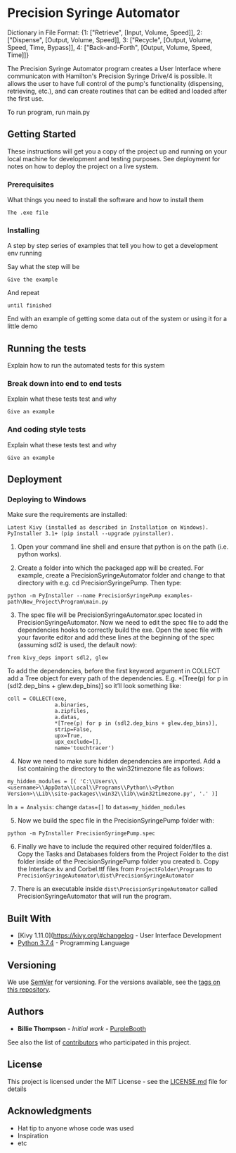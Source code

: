 # Precision Syringe Automator

Dictionary in File Format: 
{1: ["Retrieve", [Input, Volume, Speed]], 2: ["Dispense", [Output, Volume, Speed]], 3: ["Recycle", [Output, Volume, Speed, Time, Bypass]], 4: ["Back-and-Forth", [Output, Volume, Speed, Time]]}


The Precision Syringe Automator program creates a User Interface where communicaton with Hamilton's Precision Syringe Drive/4 is possible.
It allows the user to have full control of the pump's functionality (dispensing, retrieving, etc.), and can create routines that can be 
edited and loaded after the first use.

To run program, run main.py

## Getting Started

These instructions will get you a copy of the project up and running on your local machine for development and testing purposes. See deployment for notes on how to deploy the project on a live system.

### Prerequisites

What things you need to install the software and how to install them

```
The .exe file
```

### Installing

A step by step series of examples that tell you how to get a development env running

Say what the step will be

```
Give the example
```

And repeat

```
until finished
```

End with an example of getting some data out of the system or using it for a little demo

## Running the tests

Explain how to run the automated tests for this system

### Break down into end to end tests

Explain what these tests test and why

```
Give an example
```

### And coding style tests

Explain what these tests test and why

```
Give an example
```

## Deployment

### Deploying to Windows

Make sure the requirements are installed:
```
Latest Kivy (installed as described in Installation on Windows).
PyInstaller 3.1+ (pip install --upgrade pyinstaller).
```

1. Open your command line shell and ensure that python is on the path (i.e. python works).

2. Create a folder into which the packaged app will be created. For example, create a PrecisionSyringeAutomator folder and change to that directory with e.g. cd PrecisionSyringePump. Then type:
```
python -m PyInstaller --name PrecisionSyringePump examples-path\New_Project\Program\main.py
```

3. The spec file will be PrecisionSyringeAutomator.spec located in PrecisionSyringeAutomator. Now we need to edit the spec file to add the dependencies hooks to correctly build the exe. Open the spec file with your favorite editor and add these lines at the beginning of the spec (assuming sdl2 is used, the default now):
```
from kivy_deps import sdl2, glew
```

To add the dependencies, before the first keyword argument in COLLECT add a Tree object for every path of the dependencies. E.g. *[Tree(p) for p in (sdl2.dep_bins + glew.dep_bins)] so it’ll look something like:
```
coll = COLLECT(exe,
               a.binaries,
               a.zipfiles,
               a.datas,
               *[Tree(p) for p in (sdl2.dep_bins + glew.dep_bins)],
               strip=False,
               upx=True,
               upx_exclude=[],
               name='touchtracer')
```

4. Now we need to make sure hidden dependencies are imported. Add a list containing the directory to the win32timezone file as follows:
```
my_hidden_modules = [( 'C:\\Users\\<username>\\AppData\\Local\\Programs\\Python\\<Python Version>\\Lib\\site-packages\\win32\\lib\\win32timezone.py', '.' )]
```

In ```a = Analysis```: change ```datas=[]``` to ```datas=my_hidden_modules```

5. Now we build the spec file in the PrecisionSyringePump folder with:
```
python -m PyInstaller PrecisionSyringePump.spec
```

6. Finally we have to include the required other required folder/files
  a. Copy the Tasks and Databases folders from the Project Folder to the dist folder inside of the PrecisionSyringePump folder you    created
  b. Copy the Interface.kv and Corbel.ttf files from ```ProjectFolder\Programs``` to ```PrecisionSyringeAutomator\dist\PrecisionSyringeAutomator```
 
7. There is an executable inside ```dist\PrecisionSyringeAutomator``` called PrecisionSyringeAutomator that will run the program.

## Built With

* [Kivy 1.11.0](https://kivy.org/#changelog - User Interface Development
* [Python 3.7.4](https://https://www.python.org/downloads/release/python-374//) - Programming Language

## Versioning

We use [SemVer](http://semver.org/) for versioning. For the versions available, see the [tags on this repository](https://github.com/your/project/tags). 

## Authors

* **Billie Thompson** - *Initial work* - [PurpleBooth](https://github.com/PurpleBooth)

See also the list of [contributors](https://github.com/your/project/contributors) who participated in this project.

## License

This project is licensed under the MIT License - see the [LICENSE.md](LICENSE.md) file for details

## Acknowledgments

* Hat tip to anyone whose code was used
* Inspiration
* etc

